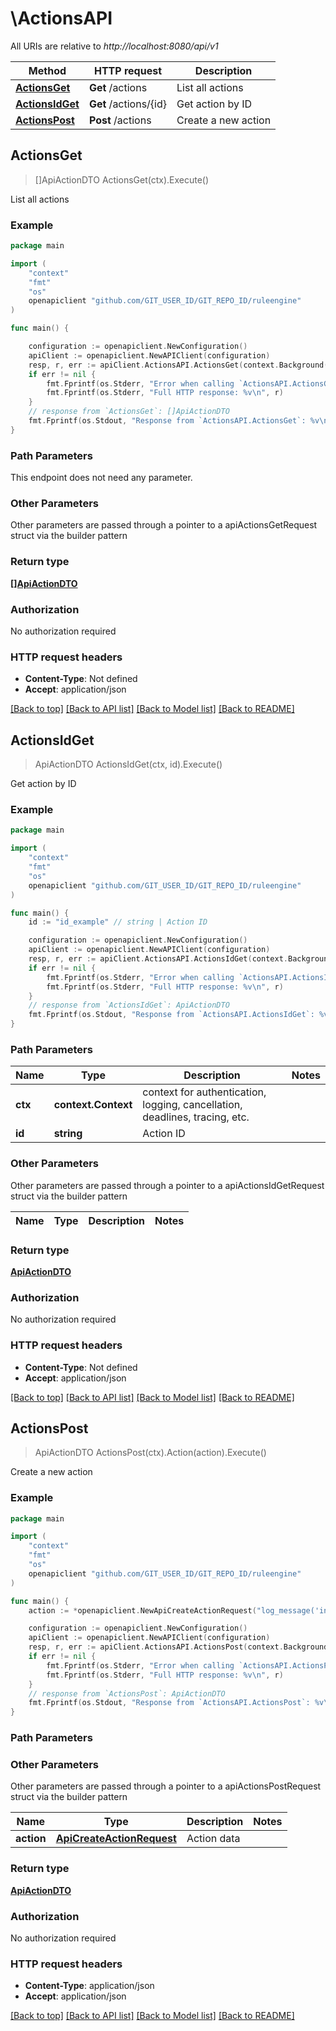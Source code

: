# \ActionsAPI

All URIs are relative to *http://localhost:8080/api/v1*

Method | HTTP request | Description
------------- | ------------- | -------------
[**ActionsGet**](ActionsAPI.md#ActionsGet) | **Get** /actions | List all actions
[**ActionsIdGet**](ActionsAPI.md#ActionsIdGet) | **Get** /actions/{id} | Get action by ID
[**ActionsPost**](ActionsAPI.md#ActionsPost) | **Post** /actions | Create a new action



## ActionsGet

> []ApiActionDTO ActionsGet(ctx).Execute()

List all actions



### Example

```go
package main

import (
	"context"
	"fmt"
	"os"
	openapiclient "github.com/GIT_USER_ID/GIT_REPO_ID/ruleengine"
)

func main() {

	configuration := openapiclient.NewConfiguration()
	apiClient := openapiclient.NewAPIClient(configuration)
	resp, r, err := apiClient.ActionsAPI.ActionsGet(context.Background()).Execute()
	if err != nil {
		fmt.Fprintf(os.Stderr, "Error when calling `ActionsAPI.ActionsGet``: %v\n", err)
		fmt.Fprintf(os.Stderr, "Full HTTP response: %v\n", r)
	}
	// response from `ActionsGet`: []ApiActionDTO
	fmt.Fprintf(os.Stdout, "Response from `ActionsAPI.ActionsGet`: %v\n", resp)
}
```

### Path Parameters

This endpoint does not need any parameter.

### Other Parameters

Other parameters are passed through a pointer to a apiActionsGetRequest struct via the builder pattern


### Return type

[**[]ApiActionDTO**](ApiActionDTO.md)

### Authorization

No authorization required

### HTTP request headers

- **Content-Type**: Not defined
- **Accept**: application/json

[[Back to top]](#) [[Back to API list]](../README.md#documentation-for-api-endpoints)
[[Back to Model list]](../README.md#documentation-for-models)
[[Back to README]](../README.md)


## ActionsIdGet

> ApiActionDTO ActionsIdGet(ctx, id).Execute()

Get action by ID



### Example

```go
package main

import (
	"context"
	"fmt"
	"os"
	openapiclient "github.com/GIT_USER_ID/GIT_REPO_ID/ruleengine"
)

func main() {
	id := "id_example" // string | Action ID

	configuration := openapiclient.NewConfiguration()
	apiClient := openapiclient.NewAPIClient(configuration)
	resp, r, err := apiClient.ActionsAPI.ActionsIdGet(context.Background(), id).Execute()
	if err != nil {
		fmt.Fprintf(os.Stderr, "Error when calling `ActionsAPI.ActionsIdGet``: %v\n", err)
		fmt.Fprintf(os.Stderr, "Full HTTP response: %v\n", r)
	}
	// response from `ActionsIdGet`: ApiActionDTO
	fmt.Fprintf(os.Stdout, "Response from `ActionsAPI.ActionsIdGet`: %v\n", resp)
}
```

### Path Parameters


Name | Type | Description  | Notes
------------- | ------------- | ------------- | -------------
**ctx** | **context.Context** | context for authentication, logging, cancellation, deadlines, tracing, etc.
**id** | **string** | Action ID | 

### Other Parameters

Other parameters are passed through a pointer to a apiActionsIdGetRequest struct via the builder pattern


Name | Type | Description  | Notes
------------- | ------------- | ------------- | -------------


### Return type

[**ApiActionDTO**](ApiActionDTO.md)

### Authorization

No authorization required

### HTTP request headers

- **Content-Type**: Not defined
- **Accept**: application/json

[[Back to top]](#) [[Back to API list]](../README.md#documentation-for-api-endpoints)
[[Back to Model list]](../README.md#documentation-for-models)
[[Back to README]](../README.md)


## ActionsPost

> ApiActionDTO ActionsPost(ctx).Action(action).Execute()

Create a new action



### Example

```go
package main

import (
	"context"
	"fmt"
	"os"
	openapiclient "github.com/GIT_USER_ID/GIT_REPO_ID/ruleengine"
)

func main() {
	action := *openapiclient.NewApiCreateActionRequest("log_message('info', 'Temperature alert triggered')") // ApiCreateActionRequest | Action data

	configuration := openapiclient.NewConfiguration()
	apiClient := openapiclient.NewAPIClient(configuration)
	resp, r, err := apiClient.ActionsAPI.ActionsPost(context.Background()).Action(action).Execute()
	if err != nil {
		fmt.Fprintf(os.Stderr, "Error when calling `ActionsAPI.ActionsPost``: %v\n", err)
		fmt.Fprintf(os.Stderr, "Full HTTP response: %v\n", r)
	}
	// response from `ActionsPost`: ApiActionDTO
	fmt.Fprintf(os.Stdout, "Response from `ActionsAPI.ActionsPost`: %v\n", resp)
}
```

### Path Parameters



### Other Parameters

Other parameters are passed through a pointer to a apiActionsPostRequest struct via the builder pattern


Name | Type | Description  | Notes
------------- | ------------- | ------------- | -------------
 **action** | [**ApiCreateActionRequest**](ApiCreateActionRequest.md) | Action data | 

### Return type

[**ApiActionDTO**](ApiActionDTO.md)

### Authorization

No authorization required

### HTTP request headers

- **Content-Type**: application/json
- **Accept**: application/json

[[Back to top]](#) [[Back to API list]](../README.md#documentation-for-api-endpoints)
[[Back to Model list]](../README.md#documentation-for-models)
[[Back to README]](../README.md)

